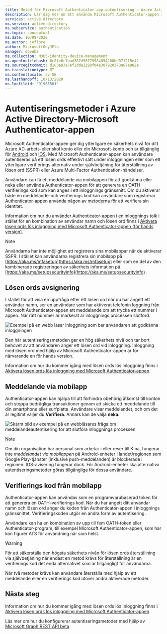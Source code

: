 ```yaml
---
title: Metod för Microsoft Authenticator app-autentisering – Azure Active Directory
description: Lär dig mer om att använda Microsoft Authenticator-appen i Azure Active Directory för att förbättra och säkra inloggnings händelser
services: active-directory
ms.service: active-directory
ms.subservice: authentication
ms.topic: conceptual
ms.date: 10/09/2020
ms.author: joflore
author: MicrosoftGuyJFlo
manager: daveba
ms.collection: M365-identity-device-management
ms.openlocfilehash: 6c8fe6c7ead587d58775984854260bd071215e42
ms.sourcegitcommit: d103a93e7ef2dde1298f04e307920378a87e982a
ms.translationtype: MT
ms.contentlocale: sv-SE
ms.lasthandoff: 10/13/2020
ms.locfileid: "91965581"
---
```

# <a name="authentication-methods-in-azure-active-directory---microsoft-authenticator-app"></a>Autentiseringsmetoder i Azure Active Directory-Microsoft Authenticator-appen

Microsoft Authenticator-appen ger dig ytterligare en säkerhets nivå för ditt Azure AD-arbets-eller skol konto eller din Microsoft-konto och är tillgänglig för [Android](https://go.microsoft.com/fwlink/?linkid=866594) och [iOS](https://go.microsoft.com/fwlink/?linkid=866594). Med Microsoft Authenticator-appen kan användare autentiseras på ett lösen ords effektivt sätt under inloggningen eller som ett ytterligare verifierings alternativ under självbetjäning för återställning av lösen ord (SSPR) eller Azure Multi-Factor Authentication-händelser.

Användare kan få ett meddelande via mobilappen för att godkänna eller neka eller använda Authenticator-appen för att generera en OATH-verifierings kod som kan anges i ett inloggnings gränssnitt. Om du aktiverar både en meddelande-och verifierings kod kan användare som registrerar Authenticator-appen använda någon av metoderna för att verifiera sin identitet.

Information om hur du använder Authenticator-appen i en inloggnings tolk i stället för en kombination av användar namn och lösen ord finns i [Aktivera lösen ords lös inloggning med Microsoft Authenticator-appen (för hands version)](howto-authentication-passwordless-phone.md).

> [!NOTE]
> Användarna har inte möjlighet att registrera sina mobilappar när de aktiverar SSPR. I stället kan användarna registrera sin mobilapp på [https://aka.ms/mfasetup](https://aka.ms/mfasetup) eller som en del av den kombinerade registreringen av säkerhets information på [https://aka.ms/setupsecurityinfo](https://aka.ms/setupsecurityinfo) .

## <a name="passwordless-sign-in"></a>Lösen ords avsignering

I stället för att visa en uppfråga efter ett lösen ord när du har angett ett användar namn, ser en användare som har aktiverat telefonin loggning från Microsoft Authenticator-appen ett meddelande om att trycka ett nummer i appen. När rätt nummer är markerat är inloggnings processen slutförd.

![Exempel på en webb läsar inloggning som ber användaren att godkänna inloggningen](./media/howto-authentication-passwordless-phone/phone-sign-in-microsoft-authenticator-app.png)

Den här autentiseringsmetoden ger en hög säkerhets nivå och tar bort behovet av att användaren anger ett lösen ord vid inloggning. Inloggning med lösen ord med hjälp av Microsoft Authenticator-appen är för närvarande en för hands version.

Information om hur du kommer igång med lösen ords lös inloggning finns i [Aktivera lösen ords lös inloggning med Microsoft Authenticator-appen](howto-authentication-passwordless-phone.md).

## <a name="notification-through-mobile-app"></a>Meddelande via mobilapp

Authenticator-appen kan hjälpa till att förhindra obehörig åtkomst till konton och stoppa bedrägliga transaktioner genom att skicka ett meddelande till din smartphone eller surfplatta. Användare visar meddelandet, och om det är legitimt väljer du **Verifiera**. Annars kan de välja **neka**.

![Skärm bild av exempel på en webbläsares fråga om meddelandeautentisering för att slutföra inloggnings processen](media/tutorial-enable-azure-mfa/azure-multi-factor-authentication-browser-prompt.png)

> [!NOTE]
> Om din organisation har personal som arbetar i eller reser till Kina, fungerar inte *meddelandet via mobilappen* på Android-enheter i landet/regionen som Google Play-tjänster (inklusive push-meddelanden) är blockerade i regionen. IOS-avisering fungerar dock. För Android-enheter ska alternativa autentiseringsmetoder göras tillgängliga för dessa användare.

## <a name="verification-code-from-mobile-app"></a>Verifierings kod från mobilapp

Authenticator-appen kan användas som en programvarubaserad token för att generera en OATH-verifierings kod. När du har angett ditt användar namn och lösen ord anger du koden från Authenticator-appen i inloggnings gränssnittet. Verifieringskoden utgör en andra form av autentisering.

Användare kan ha en kombination av upp till fem OATH-token eller Authenticator-program, till exempel Microsoft Authenticator-appen, som har kon figurer ATS för användning när som helst.

> [!WARNING]
> För att säkerställa den högsta säkerhets nivån för lösen ords återställning via självbetjäning när endast en metod krävs för återställning är en verifierings kod det enda alternativet som är tillgängligt för användarna.
>
> När två metoder krävs kan användare återställa med hjälp av ett meddelande eller en verifierings kod utöver andra aktiverade metoder.

## <a name="next-steps"></a>Nästa steg

Information om hur du kommer igång med lösen ords lös inloggning finns i [Aktivera lösen ords lös inloggning med Microsoft Authenticator-appen](howto-authentication-passwordless-phone.md).

Läs mer om hur du konfigurerar autentiseringsmetoder med hjälp av [Microsoft Graph REST API beta](/graph/api/resources/authenticationmethods-overview?view=graph-rest-beta).
